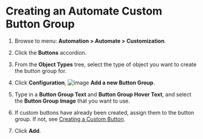 # Creating an Automate Custom Button Group

1. Browse to menu: **Automation > Automate > Customization**.

2. Click the **Buttons** accordion.

3. From the **Object Types** tree, select the type of object you
   want to create the button group for.

4. Click **Configuration**,
   ![image](../images/1862.png) **Add a new Button Group**.

5. Type in a **Button Group Text** and **Button Group Hover Text**,
   and select the **Button Group Image** that you want to use.

6. If custom buttons have already been created, assign them to the
   button group. If not, see
   [Creating a Custom Button](#create-a-custom-button).

7. Click **Add**.

